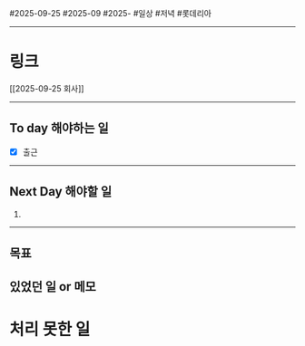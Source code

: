 #2025-09-25 #2025-09 #2025-
#일상 #저녁 #롯데리아

-------
# 링크
[[2025-09-25 회사]]

---
## To day 해야하는 일
- [x] 출근

---
## Next Day 해야할 일
1. 

---

## 목표


## 있었던 일  or 메모


# 처리 못한 일
